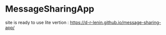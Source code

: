 # MessageSharingApp

site is ready to use lite vertion :
         https://d-r-lenin.github.io/message-sharing-app/
